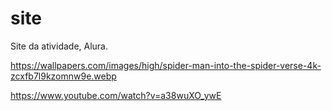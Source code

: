 # site
Site da atividade, Alura.

https://wallpapers.com/images/high/spider-man-into-the-spider-verse-4k-zcxfb7l9kzomnw9e.webp

https://www.youtube.com/watch?v=a38wuXO_ywE
